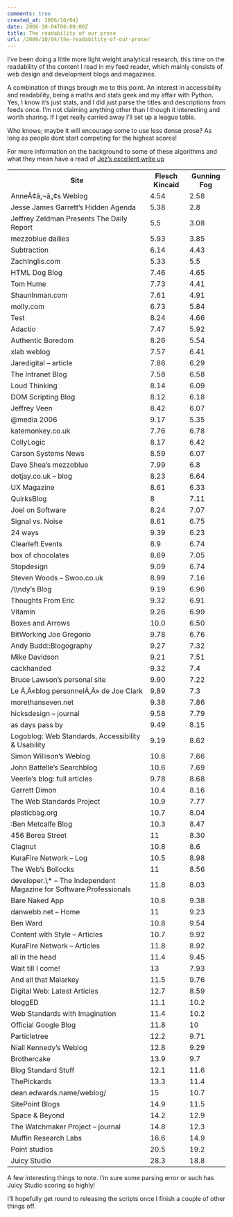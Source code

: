 ```yaml
---
comments: true
created_at: 2006/10/04}
date: 2006-10-04T00:00:00Z
title: The readability of our prose
url: /2006/10/04/the-readability-of-our-prose/
---
```


<p>
I’ve been doing a little more light weight analytical research, this time on the readability of the content I read in my feed reader, which mainly consists of web design and development blogs and magazines.

</p>
<p>
A combination of things brough me to this point. An interest in accessibility and readability, being a maths and stats geek and my affair with Python. Yes, I know it’s just stats, and I did just parse the titles and descriptions from feeds once. I’m not claiming anything other than I though it interesting and worth sharing. If I get really carried away I’ll set up a league table.

</p>
<p>
Who knows; maybe it will encourage some to use less dense prose? As long as people dont start competing for the highest scores!

</p>
<p>
For more information on the background to some of these algorithms and what they mean have a read of <a href="http://juicystudio.com/services/readability.php">Jez’s excellent write up</a>

</p>
<table>
<tr>
<th>
Site

</th>
<th>
Flesch Kincaid

</th>
<th>
Gunning Fog

</th>
</tr>
<tr>
<td>
AnneÃ¢â‚¬â„¢s Weblog

</td>
<td>
4.54

</td>
<td>
2.58

</td>
</tr>
<tr>
<td>
Jesse James Garrett’s Hidden Agenda

</td>
<td>
5.38

</td>
<td>
2.8

</td>
</tr>
<tr>
<td>
Jeffrey Zeldman Presents The Daily Report

</td>
<td>
5.5

</td>
<td>
3.08

</td>
</tr>
<tr>
<td>
mezzoblue dailies

</td>
<td>
5.93

</td>
<td>
3.85

</td>
</tr>
<tr>
<td>
Subtraction

</td>
<td>
6.14

</td>
<td>
4.43

</td>
</tr>
<tr>
<td>
ZachInglis.com

</td>
<td>
5.33

</td>
<td>
5.5

</td>
</tr>
<tr>
<td>
HTML Dog Blog

</td>
<td>
7.46

</td>
<td>
4.65

</td>
</tr>
<tr>
<td>
Tom Hume

</td>
<td>
7.73

</td>
<td>
4.41

</td>
</tr>
<tr>
<td>
ShaunInman.com

</td>
<td>
7.61

</td>
<td>
4.91

</td>
</tr>
<tr>
<td>
molly.com

</td>
<td>
6.73

</td>
<td>
5.84

</td>
</tr>
<tr>
<td>
Test

</td>
<td>
8.24

</td>
<td>
4.66

</td>
</tr>
<tr>
<td>
Adactio

</td>
<td>
7.47

</td>
<td>
5.92

</td>
</tr>
<tr>
<td>
Authentic Boredom

</td>
<td>
8.26

</td>
<td>
5.54

</td>
</tr>
<tr>
<td>
xlab weblog

</td>
<td>
7.57

</td>
<td>
6.41

</td>
</tr>
<tr>
<td>
Jaredigital – article

</td>
<td>
7.86

</td>
<td>
6.29

</td>
</tr>
<tr>
<td>
The Intranet Blog

</td>
<td>
7.58

</td>
<td>
6.58

</td>
</tr>
<tr>
<td>
Loud Thinking

</td>
<td>
8.14

</td>
<td>
6.09

</td>
</tr>
<tr>
<td>
DOM Scripting Blog

</td>
<td>
8.12

</td>
<td>
6.18

</td>
</tr>
<tr>
<td>
Jeffrey Veen

</td>
<td>
8.42

</td>
<td>
6.07

</td>
</tr>
<tr>
<td>
@media 2006

</td>
<td>
9.17

</td>
<td>
5.35

</td>
</tr>
<tr>
<td>
katemonkey.co.uk

</td>
<td>
7.76

</td>
<td>
6.78

</td>
</tr>
<tr>
<td>
CollyLogic

</td>
<td>
8.17

</td>
<td>
6.42

</td>
</tr>
<tr>
<td>
Carson Systems News

</td>
<td>
8.59

</td>
<td>
6.07

</td>
</tr>
<tr>
<td>
Dave Shea’s mezzoblue

</td>
<td>
7.99

</td>
<td>
6.8

</td>
</tr>
<tr>
<td>
dotjay.co.uk – blog

</td>
<td>
8.23

</td>
<td>
6.64

</td>
</tr>
<tr>
<td>
UX Magazine

</td>
<td>
8.61

</td>
<td>
6.33

</td>
</tr>
<tr>
<td>
QuirksBlog

</td>
<td>
8

</td>
<td>
7.11

</td>
</tr>
<tr>
<td>
Joel on Software

</td>
<td>
8.24

</td>
<td>
7.07

</td>
</tr>
<tr>
<td>
Signal vs. Noise

</td>
<td>
8.61

</td>
<td>
6.75

</td>
</tr>
<tr>
<td>
24 ways

</td>
<td>
9.39

</td>
<td>
6.23

</td>
</tr>
<tr>
<td>
Clearleft Events

</td>
<td>
8.9

</td>
<td>
6.74

</td>
</tr>
<tr>
<td>
box of chocolates

</td>
<td>
8.69

</td>
<td>
7.05

</td>
</tr>
<tr>
<td>
Stopdesign

</td>
<td>
9.09

</td>
<td>
6.74

</td>
</tr>
<tr>
<td>
Steven Woods – Swoo.co.uk

</td>
<td>
8.99

</td>
<td>
7.16

</td>
</tr>
<tr>
<td>
/\\ndy’s Blog

</td>
<td>
9.19

</td>
<td>
6.96

</td>
</tr>
<tr>
<td>
Thoughts From Eric

</td>
<td>
9.32

</td>
<td>
6.91

</td>
</tr>
<tr>
<td>
Vitamin

</td>
<td>
9.26

</td>
<td>
6.99

</td>
</tr>
<tr>
<td>
Boxes and Arrows

</td>
<td>
10.0

</td>
<td>
6.50

</td>
</tr>
<tr>
<td>
BitWorking Joe Gregorio

</td>
<td>
9.78

</td>
<td>
6.76

</td>
</tr>
<tr>
<td>
Andy Budd::Blogography

</td>
<td>
9.27

</td>
<td>
7.32

</td>
</tr>
<tr>
<td>
Mike Davidson

</td>
<td>
9.21

</td>
<td>
7.51

</td>
</tr>
<tr>
<td>
cackhanded

</td>
<td>
9.32

</td>
<td>
7.4

</td>
</tr>
<tr>
<td>
Bruce Lawson’s personal site

</td>
<td>
9.90

</td>
<td>
7.22

</td>
</tr>
<tr>
<td>
Le Ã‚Â«blog personnelÃ‚Â» de Joe Clark

</td>
<td>
9.89

</td>
<td>
7.3

</td>
</tr>
<tr>
<td>
morethanseven.net

</td>
<td>
9.38

</td>
<td>
7.86

</td>
</tr>
<tr>
<td>
hicksdesign – journal

</td>
<td>
9.58

</td>
<td>
7.79

</td>
</tr>
<tr>
<td>
as days pass by

</td>
<td>
9.49

</td>
<td>
8.15

</td>
</tr>
<tr>
<td>
Logoblog: Web Standards, Accessibility & Usability

</td>
<td>
9.19

</td>
<td>
8.62

</td>
</tr>
<tr>
<td>
Simon Willison’s Weblog

</td>
<td>
10.6

</td>
<td>
7.66

</td>
</tr>
<tr>
<td>
John Battelle’s Searchblog

</td>
<td>
10.6

</td>
<td>
7.69

</td>
</tr>
<tr>
<td>
Veerle’s blog: full articles

</td>
<td>
9.78

</td>
<td>
8.68

</td>
</tr>
<tr>
<td>
Garrett Dimon

</td>
<td>
10.4

</td>
<td>
8.16

</td>
</tr>
<tr>
<td>
The Web Standards Project

</td>
<td>
10.9

</td>
<td>
7.77

</td>
</tr>
<tr>
<td>
plasticbag.org

</td>
<td>
10.7

</td>
<td>
8.04

</td>
</tr>
<tr>
<td>
:Ben Metcalfe Blog

</td>
<td>
10.3

</td>
<td>
8.47

</td>
</tr>
<tr>
<td>
456 Berea Street

</td>
<td>
11

</td>
<td>
8.30

</td>
</tr>
<tr>
<td>
Clagnut

</td>
<td>
10.8

</td>
<td>
8.6

</td>
</tr>
<tr>
<td>
KuraFire Network – Log

</td>
<td>
10.5

</td>
<td>
8.98

</td>
</tr>
<tr>
<td>
The Web’s Bollocks

</td>
<td>
11

</td>
<td>
8.56

</td>
</tr>
<tr>
<td>
developer.\* – The Independent Magazine for Software Professionals

</td>
<td>
11.8

</td>
<td>
8.03

</td>
</tr>
<tr>
<td>
Bare Naked App

</td>
<td>
10.8

</td>
<td>
9.38

</td>
</tr>
<tr>
<td>
danwebb.net – Home

</td>
<td>
11

</td>
<td>
9.23

</td>
</tr>
<tr>
<td>
Ben Ward

</td>
<td>
10.8

</td>
<td>
9.54

</td>
</tr>
<tr>
<td>
Content with Style – Articles

</td>
<td>
10.7

</td>
<td>
9.92

</td>
</tr>
<tr>
<td>
KuraFire Network – Articles

</td>
<td>
11.8

</td>
<td>
8.92

</td>
</tr>
<tr>
<td>
all in the head

</td>
<td>
11.4

</td>
<td>
9.45

</td>
</tr>
<tr>
<td>
Wait till I come!

</td>
<td>
13

</td>
<td>
7.93

</td>
</tr>
<tr>
<td>
And all that Malarkey

</td>
<td>
11.5

</td>
<td>
9.76

</td>
</tr>
<tr>
<td>
Digital Web: Latest Articles

</td>
<td>
12.7

</td>
<td>
8.59

</td>
</tr>
<tr>
<td>
bloggED

</td>
<td>
11.1

</td>
<td>
10.2

</td>
</tr>
<tr>
<td>
Web Standards with Imagination

</td>
<td>
11.4

</td>
<td>
10.2

</td>
</tr>
<tr>
<td>
Official Google Blog

</td>
<td>
11.8

</td>
<td>
10

</td>
</tr>
<tr>
<td>
Particletree

</td>
<td>
12.2

</td>
<td>
9.71

</td>
</tr>
<tr>
<td>
Niall Kennedy’s Weblog

</td>
<td>
12.8

</td>
<td>
9.29

</td>
</tr>
<tr>
<td>
Brothercake

</td>
<td>
13.9

</td>
<td>
9.7

</td>
</tr>
<tr>
<td>
Blog Standard Stuff

</td>
<td>
12.1

</td>
<td>
11.6

</td>
</tr>
<tr>
<td>
ThePickards

</td>
<td>
13.3

</td>
<td>
11.4

</td>
</tr>
<tr>
<td>
dean.edwards.name/weblog/

</td>
<td>
15

</td>
<td>
10.7

</td>
</tr>
<tr>
<td>
SitePoint Blogs

</td>
<td>
14.9

</td>
<td>
11.5

</td>
</tr>
<tr>
<td>
Space & Beyond

</td>
<td>
14.2

</td>
<td>
12.9

</td>
</tr>
<tr>
<td>
The Watchmaker Project – journal

</td>
<td>
14.8

</td>
<td>
12.3

</td>
</tr>
<tr>
<td>
Muffin Research Labs

</td>
<td>
16.6

</td>
<td>
14.9

</td>
</tr>
<tr>
<td>
Point studios

</td>
<td>
20.5

</td>
<td>
19.2

</td>
</tr>
<tr>
<td>
Juicy Studio

</td>
<td>
28.3

</td>
<td>
18.8

</td>
</tr>
</table>
<p>
A few interesting things to note. I’m sure some parsing error or such has Juicy Studio scoring so highly!

</p>
<p>
I’ll hopefully get round to releasing the scripts once I finish a couple of other things off.

</p>
